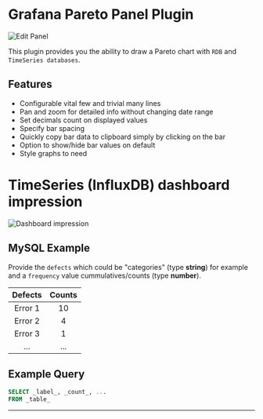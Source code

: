 # Grafana Pareto Panel Plugin

![Edit Panel](https://raw.githubusercontent.com/isaozler/pareto-chart/releases/latest/src/img/pareto-chart-edit-panel.jpg)

This plugin provides you the ability to draw a Pareto chart with `RDB` and `TimeSeries databases`.

## Features
- Configurable vital few and trivial many lines
- Pan and zoom for detailed info without changing date range
- Set decimals count on displayed values
- Specify bar spacing
- Quickly copy bar data to clipboard simply by clicking on the bar
- Option to show/hide bar values on default
- Style graphs to need

# TimeSeries (InfluxDB) dashboard impression

![Dashboard impression](https://raw.githubusercontent.com/isaozler/pareto-chart/releases/latest/src/img/production-env--impression.jpg)

## MySQL Example

Provide the `defects` which could be "categories" (type **string**) for example and a `frequency` value cummulatives/counts (type **number**).

|  Defects | Counts |
| :-:	| :-:	|
| Error 1 | 10 |
| Error 2 | 4 |
| Error 3 | 1 |
| ... | ... |

## Example Query

```sql
SELECT _label_, _count_, ...
FROM _table_
```
---
